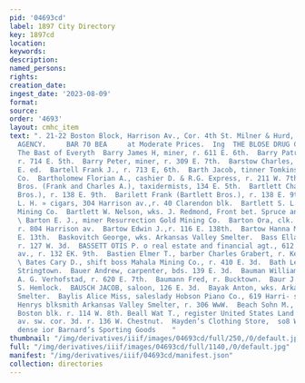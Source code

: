 ```yaml
---
pid: '04693cd'
label: 1897 City Directory
key: 1897cd
location: 
keywords: 
description: 
named_persons: 
rights: 
creation_date: 
ingest_date: '2023-08-09'
format: 
source: 
order: '4693'
layout: cmhc_item
text: ". 21-22 Boston Block, Harrison Av., Cor. 4th St. Milner & Hurd, PIONEER INSURANCE
  AGENCY.     BAR 70 BEA     at Moderate Prices.  Ing  THE BLOSE DRUG CO, csc'Penie.
  The Bast of Everyth  Barry James H, miner, r. 611 E. 6th.  Barry Patrick, miner,
  r. 714 E. 5th.  Barry Peter, miner, r. 309 E. 7th.  Barstow Charles, lab, r. 112
  E. ed.  Bartell Frank J., r. 713 E, 6th.  Barth Jacob, tinner Tomkins-LaSalle Hardware
  Co.  Bartholomew Florian A., cashier D. & R.G. Express, r. 211 W. 7th.  Bartlett
  Bros. (Frank and Charles A.), taxidermists, 134 E. 5th.  Bartlett Charles A. (Bartlett
  Bros.), r. 138 E. 9th.  Barilett Frank (Bartlett Bros.), r. 138 E. 9th. —  Bartlett
  L. H. » cigars, 304 Harrison av.,r. 40 Clarendon blk.  Bartlett S. L., miner Ibex
  Mining Co.  Bartlett W. Nelson, wks. J. Redmond, Front bet. Spruce and Leiter av.
  \ Barton E. J., miner Resurrection Gold Mining Co.  Barton Ora, clk. Latere & Hall,
  r. 804 Harrison av.  Bartow Edwin J.,r. 116 E. 138th.  Bartow Hanna Mrs, r. 116
  E. 13th.  Baskovitch George, wks. Arkansas Valley Smelter.  Bass Ella Mrs., col’d,
  r. 127 W. 3d.  BASSETT OTIS P. o real estate and financial agt., 612 Harri- son
  av., r. 132 EK. 9th.  Bastien Elmer T., barber Charles Grabert, r. Keystone blk.
  \ Bates Cary D., shift boss Mahala Mining Co., r. 410 E. 3d.  Bath Lewis H., grocer,
  Stringtown.  Bauer Andrew, carpenter, bds. 139 E. 3d.  Bauman William H., teamster
  A. G. Verhofstad, r. 620 E. 7th.  Baumann Fred, r. Bucktown.  Baur J. Mrs., r. 136
  S. Hemlock.  BAUSCH JACOB, saloon, 126 E. 3d.  Bayak Anton, wks. Arkansas Valley
  Smelter.  Baylis Alice Miss, saleslady Hobson Piano Co., 619 Harri- sON av.  Baylis
  Henrys blksmith Arkansas Valley Smelter, r. 306 WwW.  Beach Sohn M., mining, 13
  Boston blk. r. 114 W. 8th. Beall Wat T., register United States Land Office, Harrison
  av. sw. cor. 3d. r. 136 W. Chestnut.  Hayden’s Clothing Store,  so8 Watrioe av,
  dense ior Barnard’s Sporting Goods    "
thumbnail: "/img/derivatives/iiif/images/04693cd/full/250,/0/default.jpg"
full: "/img/derivatives/iiif/images/04693cd/full/1140,/0/default.jpg"
manifest: "/img/derivatives/iiif/04693cd/manifest.json"
collection: directories
---
```

